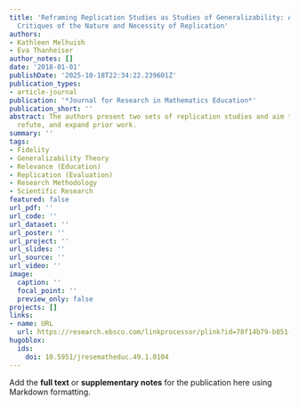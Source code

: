 ```yaml
---
title: 'Reframing Replication Studies as Studies of Generalizability: A Response to
  Critiques of the Nature and Necessity of Replication'
authors:
- Kathleen Melhuish
- Eva Thanheiser
author_notes: []
date: '2018-01-01'
publishDate: '2025-10-18T22:34:22.239601Z'
publication_types:
- article-journal
publication: '*Journal for Research in Mathematics Education*'
publication_short: ''
abstract: The authors present two sets of replication studies and aim to confirm,
  refute, and expand prior work.
summary: ''
tags:
- Fidelity
- Generalizability Theory
- Relevance (Education)
- Replication (Evaluation)
- Research Methodology
- Scientific Research
featured: false
url_pdf: ''
url_code: ''
url_dataset: ''
url_poster: ''
url_project: ''
url_slides: ''
url_source: ''
url_video: ''
image:
  caption: ''
  focal_point: ''
  preview_only: false
projects: []
links:
- name: URL
  url: https://research.ebsco.com/linkprocessor/plink?id=78f14b79-b851-3143-a8ba-0b2f3596cbb8
hugoblox:
  ids:
    doi: 10.5951/jresematheduc.49.1.0104
---
```


Add the **full text** or **supplementary notes** for the publication here using Markdown formatting.
